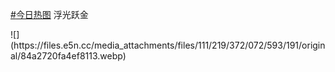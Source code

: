 <p><a href="https://e5n.cc/tags/%E4%BB%8A%E6%97%A5%E7%83%AD%E5%9B%BE" class="mention hashtag" rel="tag">#<span>今日热图</span></a> 浮光跃金</p>
![](https://files.e5n.cc/media_attachments/files/111/219/372/072/593/191/original/84a2720fa4ef8113.webp)